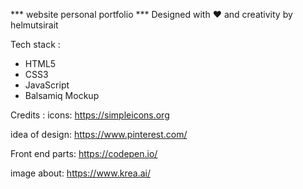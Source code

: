 *** website personal portfolio ***
Designed with ♥️ and creativity by helmutsirait

Tech stack :
- HTML5
- CSS3
- JavaScript
- Balsamiq Mockup

Credits :
   icons:
   https://simpleicons.org
   
   idea of design: 
   https://www.pinterest.com/

   Front end parts:
   https://codepen.io/

   image about:
   https://www.krea.ai/


